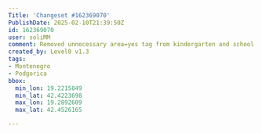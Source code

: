 ```yaml
---
Title: 'Changeset #162369070'
PublishDate: 2025-02-10T21:39:50Z
id: 162369070
user: soliMM
comment: Removed unnecessary area=yes tag from kindergarten and school amenities in Montenegro
created_by: Level0 v1.3
tags:
- Montenegro
- Podgorica
bbox:
  min_lon: 19.2215849
  min_lat: 42.4223698
  max_lon: 19.2892609
  max_lat: 42.4526165

---
```

